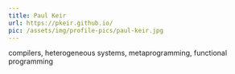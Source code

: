 ```yaml
---
title: Paul Keir
url: https://pkeir.github.io/
pic: /assets/img/profile-pics/paul-keir.jpg
---
```

compilers, heterogeneous systems, metaprogramming, functional programming
